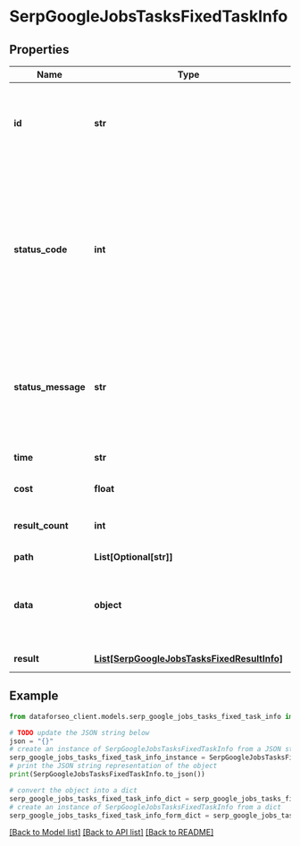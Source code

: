 # SerpGoogleJobsTasksFixedTaskInfo


## Properties

Name | Type | Description | Notes
------------ | ------------- | ------------- | -------------
**id** | **str** | task identifier unique task identifier in our system in the UUID format | [optional] 
**status_code** | **int** | status code of the task generated by DataForSEO, can be within the following range: 10000-60000 you can find the full list of the response codes here | [optional] 
**status_message** | **str** | informational message of the task you can find the full list of general informational messages here | [optional] 
**time** | **str** | execution time, seconds | [optional] 
**cost** | **float** | total tasks cost, USD | [optional] 
**result_count** | **int** | number of elements in the result array | [optional] 
**path** | **List[Optional[str]]** | URL path | [optional] 
**data** | **object** | contains the same parameters that you specified in the POST request | [optional] 
**result** | [**List[SerpGoogleJobsTasksFixedResultInfo]**](SerpGoogleJobsTasksFixedResultInfo.md) | array of results | [optional] 

## Example

```python
from dataforseo_client.models.serp_google_jobs_tasks_fixed_task_info import SerpGoogleJobsTasksFixedTaskInfo

# TODO update the JSON string below
json = "{}"
# create an instance of SerpGoogleJobsTasksFixedTaskInfo from a JSON string
serp_google_jobs_tasks_fixed_task_info_instance = SerpGoogleJobsTasksFixedTaskInfo.from_json(json)
# print the JSON string representation of the object
print(SerpGoogleJobsTasksFixedTaskInfo.to_json())

# convert the object into a dict
serp_google_jobs_tasks_fixed_task_info_dict = serp_google_jobs_tasks_fixed_task_info_instance.to_dict()
# create an instance of SerpGoogleJobsTasksFixedTaskInfo from a dict
serp_google_jobs_tasks_fixed_task_info_form_dict = serp_google_jobs_tasks_fixed_task_info.from_dict(serp_google_jobs_tasks_fixed_task_info_dict)
```
[[Back to Model list]](../README.md#documentation-for-models) [[Back to API list]](../README.md#documentation-for-api-endpoints) [[Back to README]](../README.md)



